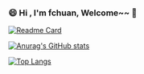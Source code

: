 ### 😄 Hi  , I'm fchuan, Welcome~~ 👋



[![Readme Card](https://github-readme-stats.vercel.app/api/pin/?username=fchuan-D&repo=zinx)](https://github.com/anuraghazra/github-readme-stats)

[![Anurag's GitHub stats](https://github-readme-stats.vercel.app/api?username=fchuan-D&theme=buefy&count_private=true&show_icons=true&hide=contribs,prs)](https://github.com/anuraghazra/github-readme-stats)

[![Top Langs](https://github-readme-stats.vercel.app/api/top-langs/?username=fchuan-D&theme=buefy&&layout=compact&hide=html,css)](https://github.com/anuraghazra/github-readme-stats)
